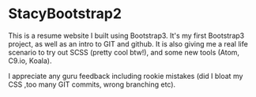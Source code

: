 # StacyBootstrap2
This is a resume website I built using Bootstrap3. It's my first Bootstrap3 project, as well as an intro to GIT and github. It is also giving me a real life scenario to try out SCSS (pretty cool btw!), and some new tools (Atom, C9.io, Koala). 

I appreciate any guru feedback including rookie mistakes (did I bloat my CSS ,too many GIT commits, wrong branching etc). 
